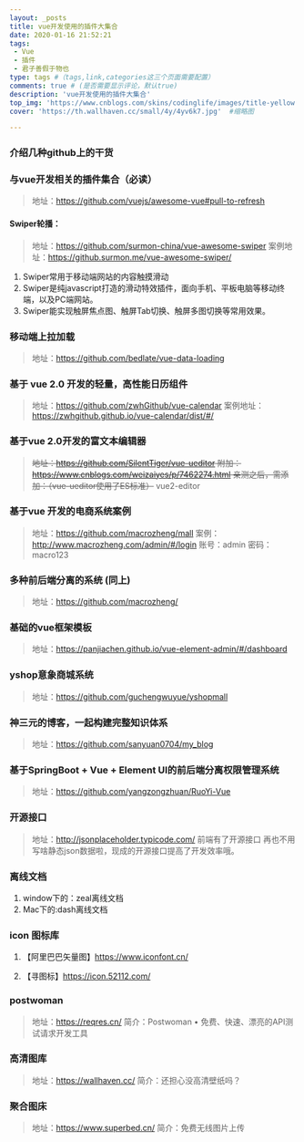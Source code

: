 ```yaml
---
layout: _posts
title: vue开发使用的插件大集合
date: 2020-01-16 21:52:21
tags: 
 - Vue
 - 插件
 - 君子善假于物也
type: tags #（tags,link,categories这三个页面需要配置）
comments: true # (是否需要显示评论，默认true)
description: 'vue开发使用的插件大集合'
top_img: 'https://www.cnblogs.com/skins/codinglife/images/title-yellow.png' #设置顶部图
cover: 'https://th.wallhaven.cc/small/4y/4yv6k7.jpg'  #缩略图

---
```


### 介绍几种github上的干货
### 与vue开发相关的插件集合（必读）
> 地址：https://github.com/vuejs/awesome-vue#pull-to-refresh

#### Swiper轮播：

> 地址：https://github.com/surmon-china/vue-awesome-swiper
案例地址：https://github.surmon.me/vue-awesome-swiper/
1. Swiper常用于移动端网站的内容触摸滑动
2. Swiper是纯javascript打造的滑动特效插件，面向手机、平板电脑等移动终端，以及PC端网站。
3. Swiper能实现触屏焦点图、触屏Tab切换、触屏多图切换等常用效果。

### 移动端上拉加载
> 地址：https://github.com/bedlate/vue-data-loading

### 基于 vue 2.0 开发的轻量，高性能日历组件 
> 地址：https://github.com/zwhGithub/vue-calendar
案例地址：https://zwhgithub.github.io/vue-calendar/dist/#/

 ### 基于vue 2.0开发的富文本编辑器
 > <s>地址：https://github.com/SilentTiger/vue-ueditor
 附加：https://www.cnblogs.com/weizaiyes/p/7462274.html
 亲测之后，需添加：（vue-ueditor使用了ES标准）</s>
 vue2-editor

 ### 基于vue 开发的电商系统案例
 > 地址：https://github.com/macrozheng/mall
 案例：http://www.macrozheng.com/admin/#/login
 账号：admin
 密码：macro123

 ### 多种前后端分离的系统 (同上)
> 地址：https://github.com/macrozheng/


### 基础的vue框架模板
> 地址：https://panjiachen.github.io/vue-element-admin/#/dashboard

### yshop意象商城系统
> 地址：https://github.com/guchengwuyue/yshopmall

### 神三元的博客，一起构建完整知识体系
> 地址：https://github.com/sanyuan0704/my_blog

### 基于SpringBoot + Vue + Element UI的前后端分离权限管理系统
> 地址：https://github.com/yangzongzhuan/RuoYi-Vue

 ### 开源接口
 > 地址：http://jsonplaceholder.typicode.com/
 前端有了开源接口 再也不用写啥静态json数据啦，现成的开源接口提高了开发效率哦。

### 离线文档
1. window下的：zeal离线文档
2. Mac下的:dash离线文档

### icon 图标库

1. 【阿里巴巴矢量图】https://www.iconfont.cn/

2. 【寻图标】https://icon.52112.com/

### postwoman 

> 地址：https://reqres.cn/
简介：Postwoman • 免费、快速、漂亮的API测试请求开发工具


### 高清图库
> 地址：https://wallhaven.cc/
简介：还担心没高清壁纸吗？

### 聚合图床
> 地址：https://www.superbed.cn/
简介：免费无线图片上传


